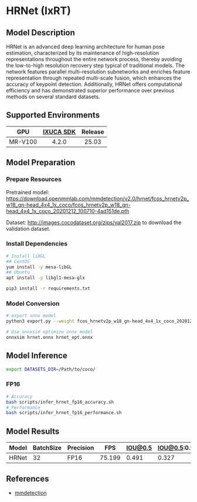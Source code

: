 # HRNet (IxRT)

## Model Description

HRNet is an advanced deep learning architecture for human pose estimation, characterized by its maintenance of high-resolution representations throughout the entire network process, thereby avoiding the low-to-high resolution recovery step typical of traditional models. The network features parallel multi-resolution subnetworks and enriches feature representation through repeated multi-scale fusion, which enhances the accuracy of keypoint detection. Additionally, HRNet offers computational efficiency and has demonstrated superior performance over previous methods on several standard datasets.

## Supported Environments

| GPU    | [IXUCA SDK](https://gitee.com/deep-spark/deepspark#%E5%A4%A9%E6%95%B0%E6%99%BA%E7%AE%97%E8%BD%AF%E4%BB%B6%E6%A0%88-ixuca) | Release |
| :----: | :----: | :----: |
| MR-V100 | 4.2.0     |  25.03  |

## Model Preparation

### Prepare Resources

Pretrained model: <https://download.openmmlab.com/mmdetection/v2.0/hrnet/fcos_hrnetv2p_w18_gn-head_4x4_1x_coco/fcos_hrnetv2p_w18_gn-head_4x4_1x_coco_20201212_100710-4ad151de.pth>

Dataset: <http://images.cocodataset.org/zips/val2017.zip> to download the validation dataset.

### Install Dependencies

```bash
# Install libGL
## CentOS
yum install -y mesa-libGL
## Ubuntu
apt install -y libgl1-mesa-glx

pip3 install -r requirements.txt
```

### Model Conversion

```bash
# export onnx model
python3 export.py --weight fcos_hrnetv2p_w18_gn-head_4x4_1x_coco_20201212_100710-4ad151de.pth --cfg fcos_hrnetv2p-w18-gn-head_4xb4-1x_coco.py --output hrnet.onnx

# Use onnxsim optimize onnx model
onnxsim hrnet.onnx hrnet_opt.onnx
```

## Model Inference

```bash
export DATASETS_DIR=/Path/to/coco/
```

### FP16

```bash
# Accuracy
bash scripts/infer_hrnet_fp16_accuracy.sh
# Performance
bash scripts/infer_hrnet_fp16_performance.sh
```

## Model Results

| Model | BatchSize | Precision | FPS    | IOU@0.5 | IOU@0.5:0.95 |
|-------|-----------|-----------|--------|---------|--------------|
| HRNet | 32        | FP16      | 75.199 | 0.491   | 0.327        |

## References

- [mmdetection](https://github.com/open-mmlab/mmdetection.git)

